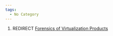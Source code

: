 ```yaml
---
tags:
  - No Category
---
```

1.  REDIRECT [Forensics of Virtualization
    Products](forensics_of_virtualization_products.md)